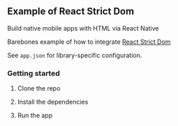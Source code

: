 ## Example of React Strict Dom

Build native mobile apps with HTML via React Native

Barebones example of how to integrate [React Strict Dom](https://github.com/facebook/react-strict-dom/tree/main)

See `app.json` for library-specific configuration.

### Getting started

1. Clone the repo

2. Install the dependencies

3. Run the app